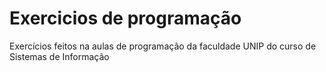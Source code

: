 # Exercicios de programação
Exercícios feitos na aulas de programação da faculdade UNIP do curso de Sistemas de Informação
